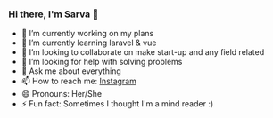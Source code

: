 ### Hi there, I'm Sarva 👋

- 🔭 I’m currently working on my plans
- 🌱 I’m currently learning laravel & vue
- 👯 I’m looking to collaborate on make start-up and any field related
- 🤔 I’m looking for help with solving problems
- 💬 Ask me about everything
- 📫 How to reach me: [Instagram](https://www.instagram.com/adesarva/)
- 😄 Pronouns: Her/She
- ⚡ Fun fact: Sometimes I thought I'm a mind reader :)
